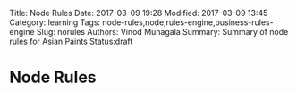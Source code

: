 Title: Node Rules
Date: 2017-03-09 19:28
Modified: 2017-03-09 13:45
Category: learning
Tags: node-rules,node,rules-engine,business-rules-engine
Slug: norules
Authors: Vinod Munagala
Summary: Summary of node rules for Asian Paints
Status:draft

# Node Rules
